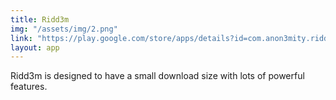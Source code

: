 ```yaml
---
title: Ridd3m
img: "/assets/img/2.png"
link: "https://play.google.com/store/apps/details?id=com.anon3mity.ridd3m&pcampaignid=pcampaignidMKT-Other-global-all-co-prtnr-py-PartBadge-Mar2515-1"
layout: app
---
```

Ridd3m is designed to have a small download size with lots of powerful features.